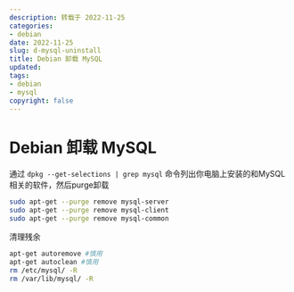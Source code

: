 ```yaml
---
description: 转载于 2022-11-25
categories:
- debian
date: 2022-11-25
slug: d-mysql-uninstall
title: Debian 卸载 MySQL
updated:
tags:
- debian
- mysql
copyright: false
---
```


# Debian 卸载 MySQL

通过 `dpkg --get-selections | grep mysql` 命令列出你电脑上安装的和MySQL相关的软件，然后purge卸载

```bash
sudo apt-get --purge remove mysql-server
sudo apt-get --purge remove mysql-client
sudo apt-get --purge remove mysql-common
```

清理残余

```bash
apt-get autoremove #慎用
apt-get autoclean #慎用
rm /etc/mysql/ -R
rm /var/lib/mysql/ -R
```

